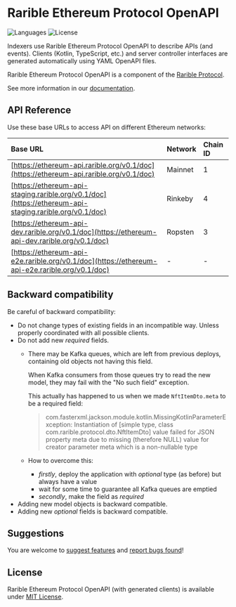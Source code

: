 # Rarible Ethereum Protocol OpenAPI

![Languages](https://img.shields.io/github/languages/top/rarible/ethereum-openapi)
![License](https://img.shields.io/github/license/rarible/ethereum-openapi)

Indexers use Rarible Ethereum Protocol OpenAPI to describe APIs (and events). Clients (Kotlin, TypeScript, etc.) and server controller interfaces are generated automatically using YAML OpenAPI files.

Rarible Ethereum Protocol OpenAPI is a component of the [Rarible Protocol](https://github.com/rarible/union-service).

See more information in our [documentation](https://docs.rarible.org/ethereum/ethereum-overview).

## API Reference

Use these base URLs to access API on different Ethereum networks:

| Base URL | Network | Chain ID |
| :--- | :--- | :--- |
| [https://ethereum-api.rarible.org/v0.1/doc](https://ethereum-api.rarible.org/v0.1/doc) | Mainnet | 1 |
| [https://ethereum-api-staging.rarible.org/v0.1/doc](https://ethereum-api-staging.rarible.org/v0.1/doc) | Rinkeby | 4 |
| [https://ethereum-api-dev.rarible.org/v0.1/doc](https://ethereum-api-dev.rarible.org/v0.1/doc) | Ropsten | 3 |
| [https://ethereum-api-e2e.rarible.org/v0.1/doc](https://ethereum-api-e2e.rarible.org/v0.1/doc) | - | - |

## Backward compatibility

Be careful of backward compatibility:

- Do not change types of existing fields in an incompatible way. Unless properly coordinated with all possible clients.
- Do not add new *required* fields.
    - There may be Kafka queues, which are left from previous deploys, containing old objects not having this field.

      When Kafka consumers from those queues try to read the new model, they may fail with the "No such field" exception.

      This actually has happened to us when we made `NftItemDto.meta` to be a required field:
      > com.fasterxml.jackson.module.kotlin.MissingKotlinParameterException: Instantiation of [simple type, class com.rarible.protocol.dto.NftItemDto] value failed for JSON property meta due to missing (therefore NULL) value for creator parameter meta which is a non-nullable type

    - How to overcome this:
        - *firstly*, deploy the application with *optional* type (as before) but always have a value
        - wait for some time to guarantee all Kafka queues are emptied
        - *secondly*, make the field as *required*
- Adding new model objects is backward compatible.
- Adding new *optional* fields is backward compatible.

## Suggestions

You are welcome to [suggest features](https://github.com/rarible/protocol/discussions) and [report bugs found](https://github.com/rarible/protocol/issues)!

## License

Rarible Ethereum Protocol OpenAPI (with generated clients) is available under [MIT License](LICENSE).





